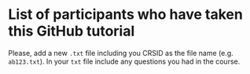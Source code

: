 # List of participants who have taken this GitHub tutorial

Please, add a new `.txt` file including you CRSID as the file name (e.g. `ab123.txt`).
In your `txt` file include any questions you had in the course.
